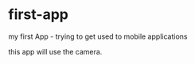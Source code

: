 first-app
=========

my first App - trying to get used to mobile applications

this app will use the camera.
